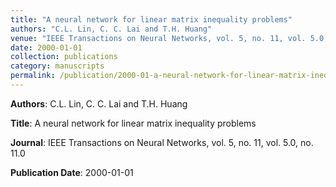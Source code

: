 ```yaml
---
title: "A neural network for linear matrix inequality problems"
authors: "C.L. Lin, C. C. Lai and T.H. Huang"
venue: "IEEE Transactions on Neural Networks, vol. 5, no. 11, vol. 5.0, no. 11.0"
date: 2000-01-01
collection: publications
category: manuscripts
permalink: /publication/2000-01-a-neural-network-for-linear-matrix-inequality-problems
---
```


**Authors**: C.L. Lin, C. C. Lai and T.H. Huang

**Title**: A neural network for linear matrix inequality problems

**Journal**: IEEE Transactions on Neural Networks, vol. 5, no. 11, vol. 5.0, no. 11.0

**Publication Date**: 2000-01-01

